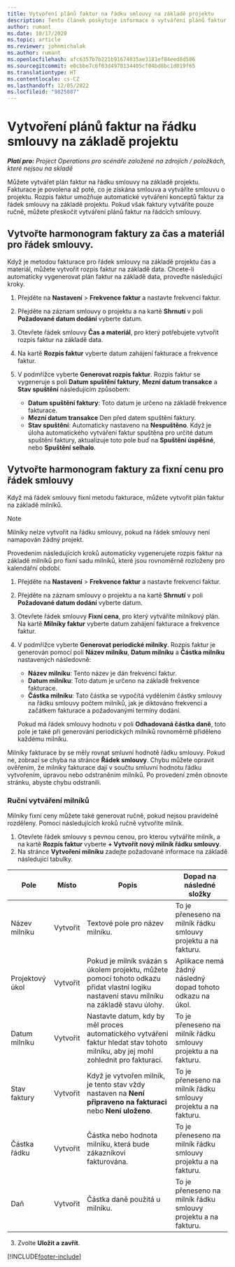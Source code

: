 ```yaml
---
title: Vytvoření plánů faktur na řádku smlouvy na základě projektu
description: Tento článek poskytuje informace o vytváření plánů faktur a milníků v řádcích smluv.
author: rumant
ms.date: 10/17/2020
ms.topic: article
ms.reviewer: johnmichalak
ms.author: rumant
ms.openlocfilehash: afc6357b7b221b91674035ae3181ef84eed8d586
ms.sourcegitcommit: e0cbbe7c6f03d4978134405cf04bd8bc1d019f65
ms.translationtype: HT
ms.contentlocale: cs-CZ
ms.lasthandoff: 12/05/2022
ms.locfileid: "9825087"
---
```

# <a name="create-invoice-schedules-on-a-project-based-contract-line"></a>Vytvoření plánů faktur na řádku smlouvy na základě projektu

_**Platí pro:** Project Operations pro scénáře založené na zdrojích / položkách, které nejsou na skladě_

Můžete vytvářet plán faktur na řádku smlouvy na základě projektu. Fakturace je povolena až poté, co je získána smlouva a vytváříte smlouvu o projektu. Rozpis faktur umožňuje automatické vytváření konceptů faktur za řádek smlouvy na základě projektu. Pokud však faktury vytváříte pouze ručně, můžete přeskočit vytváření plánů faktur na řádcích smlouvy.

## <a name="create-a-time-and-material-invoice-schedule-for-a-contract-line"></a>Vytvořte harmonogram faktury za čas a materiál pro řádek smlouvy.

Když je metodou fakturace pro řádek smlouvy na základě projektu čas a materiál, můžete vytvořit rozpis faktur na základě data. Chcete-li automaticky vygenerovat plán faktur na základě data, proveďte následující kroky.

1. Přejděte na **Nastavení** > **Frekvence faktur** a nastavte frekvenci faktur.
2. Přejděte na záznam smlouvy o projektu a na kartě **Shrnutí** v poli **Požadované datum dodání** vyberte datum.
3. Otevřete řádek smlouvy **Čas a materiál**, pro který potřebujete vytvořit rozpis faktur na základě data. 
4. Na kartě **Rozpis faktur** vyberte datum zahájení fakturace a frekvence faktur.
5. V podmřížce vyberte **Generovat rozpis faktur**. Rozpis faktur se vygeneruje s poli **Datum spuštění faktury**, **Mezní datum transakce** a **Stav spuštění** následujícím způsobem:

    - **Datum spuštění faktury**: Toto datum je určeno na základě frekvence fakturace.
    - **Mezní datum transakce** Den před datem spuštění faktury.
    - **Stav spuštění**: Automaticky nastaveno na **Nespuštěno**. Když je úloha automatického vytváření faktur spuštěna pro určité datum spuštění faktury, aktualizuje toto pole buď na **Spuštění úspěšné**, nebo **Spuštění selhalo**.

## <a name="create-a-fixed-price-invoice-schedule-for-a-contract-line"></a>Vytvořte harmonogram faktury za fixní cenu pro řádek smlouvy

Když má řádek smlouvy fixní metodu fakturace, můžete vytvořit plán faktur na základě milníků. 

> [!NOTE]
> Milníky nelze vytvořit na řádku smlouvy, pokud na řádek smlouvy není namapován žádný projekt.

Provedením následujících kroků automaticky vygenerujete rozpis faktur na základě milníků pro fixní sadu milníků, které jsou rovnoměrně rozloženy pro kalendářní období.

1. Přejděte na **Nastavení** > **Frekvence faktur** a nastavte frekvenci faktur.
2. Přejděte na záznam smlouvy o projektu a na kartě **Shrnutí** v poli **Požadované datum dodání** vyberte datum.
3. Otevřete řádek smlouvy **Fixní cena**, pro který vytváříte milníkový plán. Na kartě **Milníky faktur** vyberte datum zahájení fakturace a frekvence faktur. 
4. V podmřížce vyberte **Generovat periodické milníky**. Rozpis faktur je generován pomocí polí **Název milníku**, **Datum milníku** a **Částka milníku** nastavených následovně:

    - **Název milníku**: Tento název je dán frekvencí faktur.
    - **Datum milníku**: Toto datum je určeno na základě frekvence fakturace.
    - **Částka milníku**: Tato částka se vypočítá vydělením částky smlouvy na řádku smlouvy počtem milníků, jak je diktováno frekvencí a začátkem fakturace a požadovanými termíny dodání.

    Pokud má řádek smlouvy hodnotu v poli **Odhadovaná částka daně**, toto pole je také při generování periodických milníků rovnoměrně přiděleno každému milníku.

Milníky fakturace by se měly rovnat smluvní hodnotě řádku smlouvy. Pokud ne, zobrazí se chyba na stránce **Řádek smlouvy**. Chybu můžete opravit ověřením, že milníky fakturace dají v součtu smluvní hodnotu řádku vytvořením, úpravou nebo odstraněním milníků. Po provedení změn obnovte stránku, abyste chybu odstranili.

### <a name="manually-create-milestones"></a>Ruční vytváření milníků

Milníky fixní ceny můžete také generovat ručně, pokud nejsou pravidelně rozděleny. Pomocí následujících kroků ručně vytvoříte milník.

1. Otevřete řádek smlouvy s pevnou cenou, pro kterou vytváříte milník, a na kartě **Rozpis faktur** vyberte **+ Vytvořit nový milník řádku smlouvy**. 
2. Na stránce **Vytvoření milníku** zadejte požadované informace na základě následující tabulky.

| Pole | Místo | Popis | Dopad na následné složky |
| --- | --- | --- | --- |
| Název milníku | Vytvořit | Textové pole pro název milníku. | To je přeneseno na milník řádku smlouvy projektu a na fakturu. |
| Projektový úkol | Vytvořit | Pokud je milník svázán s úkolem projektu, můžete pomocí tohoto odkazu přidat vlastní logiku nastavení stavu milníku na základě stavu úlohy. | Aplikace nemá žádný následný dopad tohoto odkazu na úkol. |
| Datum milníku | Vytvořit | Nastavte datum, kdy by měl proces automatického vytváření faktur hledat stav tohoto milníku, aby jej mohl zohlednit pro fakturaci. | To je přeneseno na milník řádku smlouvy projektu a na fakturu. |
| Stav faktury | Vytvořit | Když je vytvořen milník, je tento stav vždy nastaven na **Není připraveno na fakturaci** nebo **Není uloženo**. | To je přeneseno na milník řádku smlouvy projektu a na fakturu. |
| Částka řádku | Vytvořit | Částka nebo hodnota milníku, která bude zákazníkovi fakturována. | To je přeneseno na milník řádku smlouvy projektu a na fakturu. |
| Daň | Vytvořit | Částka daně použitá u milníku. | To je přeneseno na milník řádku smlouvy projektu a na fakturu. |

3. Zvolte **Uložit a zavřít**.


[!INCLUDE[footer-include](../includes/footer-banner.md)]
